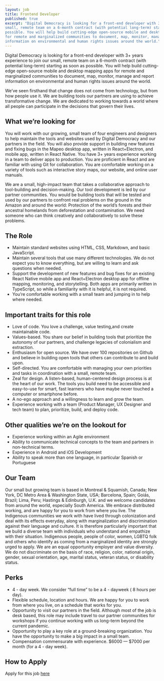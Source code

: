 ```yaml
---
layout: job
title: Frontend Developer
published: true
excerpt: "Digital Democracy is looking for a front-end developer with 3+ years experience to join our
small, remote team on a 6-month contract (with potential long-term) starting as soon as
possible. You will help build cutting-edge open-source mobile and desktop mapping apps
for remote and marginalized communities to document, map, monitor, manage and report
information on environmental and human rights issues around the world."
---
```


Digital Democracy is looking for a front-end developer with 3+ years experience to join our small, remote team on a 6-month contract (with potential long-term) starting as soon as possible. You will help build cutting-edge open-source mobile and desktop mapping apps for remote and marginalized communities to document, map, monitor, manage and report information on environmental and human rights issues around the world.

We’ve seen firsthand that change does not come from technology, but from how people use it. We are building tools our partners are using to achieve transformative change. We are dedicated to working towards a world where all people can participate in the decisions that govern their lives.

## What we’re looking for

You will work with our growing, small team of four engineers and designers to help maintain the tools and websites used by Digital Democracy and our partners in the field. You will also provide support in building new features and fixing bugs in the Mapeo desktop app, written in React+Electron, and mobile app, written in React Native. You have 3+ years experience working in a team to deliver apps to production. You are proficient in React and are familiar with using Git for collaboration. You are comfortable working on a variety of tools such as interactive story maps, our website, and online user manuals.

We are a small, high-impact team that takes a collaborative approach to tool-building and decision-making. Our tool development is led by our partner communities. You would be building tools that will be tested and used by our partners to confront real problems on the ground in the Amazon and around the world: Protection of the world’s forests and their ancestral homelands from deforestation and contamination. We need someone who can think creatively and collaboratively to solve these problems.


## The Role

- Maintain standard websites using HTML, CSS, Markdown, and basic JavaScript.
- Maintain several tools that use many different technologies. We do not expect you to know everything, but are willing to learn and ask questions when needed.
- Support the development of new features and bug fixes for an existing React Native mobile app and React+Electron desktop app for offline mapping, monitoring, and storytelling. Both apps are primarily written in TypeScript, so while a familiarity with it is helpful, it is not required.
- You’re comfortable working with a small team and jumping in to help where needed.

## Important traits for this role

- Love of code. You love a challenge, value testing,and create maintainable code.
- Values-based. You share our belief in building tools that prioritize the autonomy of
our partners, and challenge legacies of colonialism and extraction.
- Enthusiasm for open source. We have over 100 repositories on Github and believe in
building open tools that others can contribute to and build upon.
- Self-directed. You are comfortable with managing your own priorities and tasks in
coordination with a small, remote team.
- Zeal for design. A listen-based, human-centered design process is at the heart of our
work. The tools you build need to be accessible and easy-to-use for smart, fast
learners who have maybe never touched a computer or smartphone before.
- A no-ego approach and a willingness to learn and grow the team.
- Experience working with a team (Product Manager, UX Designer and tech team) to
plan, prioritize, build, and deploy code.

## Other qualities we’re on the lookout for

- Experience working within an Agile environment
- Ability to communicate technical concepts to the team and partners in non-technical
terms.
- Experience in Android and iOS Development
- Ability to speak more than one language, in particular Spanish or Portuguese


## Our Team

Our small but growing team is based in Montreal & Squamish, Canada; New York, DC Metro Area & Washington State, USA; Barcelona, Spain; Goiás, Brazil; Lima, Peru; Hastings & Edinburgh, U.K. and we welcome candidates from around the world, especially South America. We embrace distributed working, and are happy for you to work from where you live. The Indigenous communities we work with have lived through colonization and deal with its effects everyday, along with marginalization and discrimination against their language and culture. It is therefore particularly important that we build a diverse team with individuals who understand and empathize with their situation. Indigenous people, people of color, women, LGBTQ folk and others who identify as coming from a marginalized identity are strongly urged to apply. We are an equal opportunity employer and value diversity. We do not discriminate on the basis of race, religion, color, national origin, gender, sexual orientation, age, marital status, veteran status, or disability status.


## Perks

- 4 - day week. We consider “full time” to be a 4 - dayweek ( 8 hours per day).
- Flexible schedule, location and hours. We are happy for you to work from where you
live, on a schedule that works for you.
- Opportunity to visit our partners in the field. Although most of the job is desk based,
this role may include travel to our partner communities for workshops if you continue
working with us long-term beyond the current pandemic.
- Opportunity to play a key role at a ground-breaking organization. You have the
opportunity to make a big impact in a small team.
- Compensation commensurate with experience. $6000 — $7000 per month (for a
4 - day week).

## How to Apply

Apply for this job [here](https://apply.workable.com/j/DA0B3B7E1B/)


